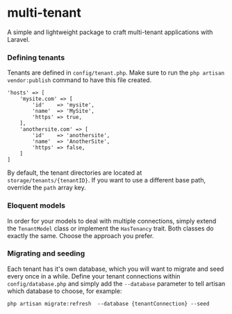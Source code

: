 # multi-tenant
A simple and lightweight package to craft multi-tenant applications with Laravel.

### Defining tenants
Tenants are defined in `config/tenant.php`. Make sure to run the `php artisan vendor:publish` command to have this file created. 
   
    'hosts' => [
        'mysite.com' => [
            'id'    => 'mysite',
            'name'  => 'MySite',
            'https' => true,
        ],
        'anothersite.com' => [
            'id'    => 'anothersite',
            'name'  => 'AnotherSite',
            'https' => false,
        ]
    ]
    
By default, the tenant directories are located at `storage/tenants/{tenantID}`. If you want to use a different base path, override the `path` array key.

### Eloquent models
In order for your models to deal with multiple connections, simply extend the `TenantModel` class or implement the `HasTenancy` trait. Both classes do exactly the same. Choose the approach you prefer.

### Migrating and seeding
Each tenant has it's own database, which you will want to migrate and seed every once in a while. Define your tenant connections within `config/database.php` and simply add the `--database` parameter to tell artisan which database to choose, for example:

    php artisan migrate:refresh  --database {tenantConnection} --seed